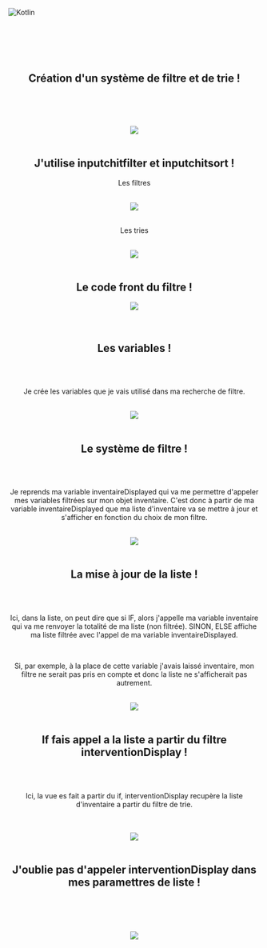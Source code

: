 ![Kotlin](https://img.shields.io/badge/kotlin-%237F52FF.svg?style=for-the-badge&logo=kotlin&logoColor=white)


<br><br><br><br>


<div align="center">
        <h2>Création d'un système de filtre et de trie !</h2><br><br>
        <p></p><br>
        <img src="./design.png">
</div>

<br>

<div align="center">
        <h2>J'utilise inputchitfilter et inputchitsort !</h2>
        <p>Les filtres</p><br>
        <img src="./filter.png"><br><br>
        <p>Les tries</p><br>
        <img src="./trie.png">
</div>

<br>

<div align="center">
        <h2>Le code front du filtre !</h2>
        <img src="./filter1.png"><br><br>
</div>

<br>

<div align="center">
        <h2>Les variables !</h2><br><br>
        <p>Je crée les variables que je vais utilisé dans ma recherche de filtre.</p><br>
        <img src="./codefiltre.png">
</div>

<br>

<div align="center">
        <h2>Le système de filtre !</h2><br><br>
        <p>Je reprends ma variable inventaireDisplayed qui va me permettre d'appeler mes variables filtrées sur mon objet inventaire. C'est donc à partir de ma variable inventaireDisplayed que ma liste d'inventaire va se mettre à jour et s'afficher en fonction du choix de mon filtre.</p><br>
        <img src="./inventaireDisplayed.png">
</div>

<br>

<div align="center">
        <h2>La mise à jour de la liste !</h2><br><br>
        <p>Ici, dans la liste, on peut dire que si IF, alors j'appelle ma variable inventaire qui va me renvoyer la totalité de ma liste (non filtrée). SINON, ELSE affiche ma liste filtrée avec l'appel de ma variable inventaireDisplayed.</p><br>
        <p>Si, par exemple, à la place de cette variable j'avais laissé inventaire, mon filtre ne serait pas pris en compte et donc la liste ne s'afficherait pas autrement.</p><br>
        <img src="./ifelse.png">
</div>

<br>

<div align="center">
        <h2>If fais appel a la liste a partir du filtre interventionDisplay !</h2><br><br>
        <p>Ici, la vue es fait a partir du if, interventionDisplay recupère la liste d'inventaire a partir du filtre de trie.</p><br><br>
        <img src="./interventionDisplay.png">
</div>

<br>

<div align="center">
        <h2>J'oublie pas d'appeler interventionDisplay dans mes paramettres de liste !</h2><br><br>
        <br><br>
        <img src="./bouclesurlobjet.png">
</div>

